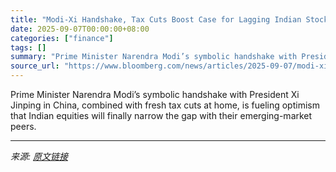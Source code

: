 ```yaml
---
title: "Modi-Xi Handshake, Tax Cuts Boost Case for Lagging Indian Stocks"
date: 2025-09-07T00:00:00+08:00
categories: ["finance"]
tags: []
summary: "Prime Minister Narendra Modi’s symbolic handshake with President Xi Jinping in China, combined with fresh tax cuts at home, is fueling optimism that Indian equities will finally narrow the gap with th"
source_url: "https://www.bloomberg.com/news/articles/2025-09-07/modi-xi-handshake-tax-cuts-boost-case-for-lagging-indian-stocks"
---
```


Prime Minister Narendra Modi’s symbolic handshake with President Xi Jinping in China, combined with fresh tax cuts at home, is fueling optimism that Indian equities will finally narrow the gap with their emerging-market peers.

---

*来源: [原文链接](https://www.bloomberg.com/news/articles/2025-09-07/modi-xi-handshake-tax-cuts-boost-case-for-lagging-indian-stocks)*
